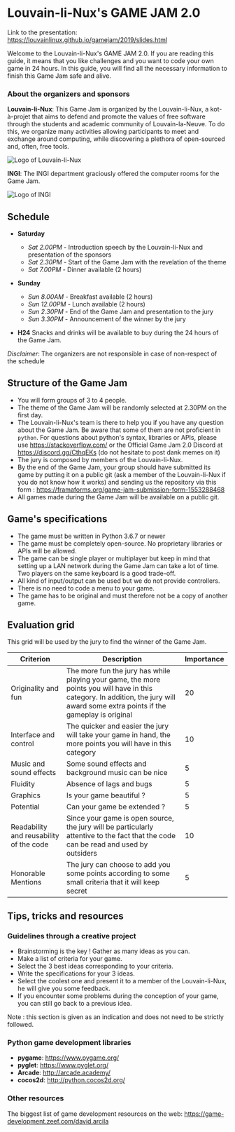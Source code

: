 # Louvain-li-Nux's GAME JAM 2.0
Link to the presentation: https://louvainlinux.github.io/gamejam/2019/slides.html

Welcome to the Louvain-li-Nux's GAME JAM 2.0. If you are reading this guide, it means that you like challenges and you want to code your own game in 24 hours. In this guide, you will find all the necessary information to finish this Game Jam safe and alive. 

### About the organizers and sponsors
**Louvain-li-Nux**: This Game Jam is organized by the Louvain-li-Nux, a kot-à-projet that aims to defend and promote the values of free software through the students and academic community of Louvain-la-Neuve. To do this, we organize many activities allowing participants to meet and exchange around computing, while discovering a plethora of open-sourced and, often, free tools. 

![Logo of Louvain-li-Nux](https://louvainlinux.org/images/logo.png)

**INGI**: The INGI department graciously offered the computer rooms for the Game Jam. 

![Logo of INGI](https://avatars3.githubusercontent.com/u/8342035?s=100&v=4)

## Schedule
* **Saturday**
    * *Sat 2.00PM* - Introduction speech by the Louvain-li-Nux and presentation of the sponsors
    * *Sat 2.30PM* - Start of the Game Jam with the revelation of the theme
    * *Sat 7.00PM* - Dinner available (2 hours)
* **Sunday**
    * *Sun 8.00AM* - Breakfast available (2 hours)
    * *Sun 12.00PM* - Lunch available (2 hours)
    * *Sun 2.30PM* - End of the Game Jam and presentation to the jury
    * *Sun 3.30PM* - Announcement of the winner by the jury

* **H24** Snacks and drinks will be available to buy during the 24 hours of the Game Jam. 

*Disclaimer*: The organizers are not responsible in case of non-respect of the schedule

## Structure of the Game Jam
* You will form groups of 3 to 4 people.
* The theme of the Game Jam will be randomly selected at 2.30PM on the first day. 
* The Louvain-li-Nux's team is there to help you if you have any question about the Game Jam. Be aware that some of them are not proficient in ``python``. For questions about python's syntax, libraries or APIs, please use https://stackoverflow.com/ or the Official Game Jam 2.0 Discord at https://discord.gg/CthqEKs (do not hesitate to post dank memes on it)
* The jury is composed by members of the Louvain-li-Nux.
* By the end of the Game Jam, your group should have submitted its game by putting it on a public git (ask a member of the Louvain-li-Nux if you do not know how it works) and sending us the repository via this form : https://framaforms.org/game-jam-submission-form-1553288468
* All games made during the Game Jam will be available on a public git.

## Game's specifications
* The game must be written in Python 3.6.7 or newer
* The game must be completely open-source. No proprietary libraries or APIs will be allowed. 
* The game can be single player or multiplayer but keep in mind that setting up a LAN network during the Game Jam can take a lot of time. Two players on the same keyboard is a good trade-off. 
* All kind of input/output can be used but we do not provide controllers.
* There is no need to code a menu to your game.
* The game has to be original and must therefore not be a copy of another game. 

## Evaluation grid
This grid will be used by the jury to find the winner of the Game Jam. 

| Criterion | Description | Importance |
|---------|-------------|------|
| Originality and fun | The more fun the jury has while playing your game, the more points you will have in this category. In addition, the jury will award some extra points if the gameplay is original | 20 |
| Interface and control | The quicker and easier the jury will take your game in hand, the more points you will have in this category | 10 |
| Music and sound effects | Some sound effects and background music can be nice | 5 |
| Fluidity | Absence of lags and bugs | 5 |
| Graphics | Is your game beautiful ? | 5 |
| Potential | Can your game be extended ? | 5 |
| Readability and reusability of the code | Since your game is open source, the jury will be particularly attentive to the fact that the code can be read and used by outsiders | 10 |
| Honorable Mentions | The jury can choose to add you some points according to some small criteria that it will keep secret | 5 |

## Tips, tricks and resources
### Guidelines through a creative project
* Brainstorming is the key ! Gather as many ideas as you can. 
* Make a list of criteria for your game.
* Select the 3 best ideas corresponding to your criteria.
* Write the specifications for your 3 ideas.
* Select the coolest one and present it to a member of the Louvain-li-Nux, he will give you some feedback.
* If you encounter some problems during the conception of your game, you can still go back to a previous idea.

Note : this section is given as an indication and does not need to be strictly followed.

### Python game development libraries
* **pygame**: https://www.pygame.org/
* **pyglet**: https://www.pyglet.org/
* **Arcade**: http://arcade.academy/
* **cocos2d**: http://python.cocos2d.org/

### Other resources
The biggest list of game development resources on the web: https://game-development.zeef.com/david.arcila
